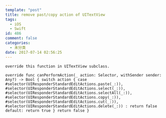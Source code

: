 ```yaml
---
template: "post"
title: remove past/copy action of UITextView
tags:
  - iOS
  - Swift
id: 486
comment: false
categories:
  - 未分类
date: 2017-07-14 02:56:25
---
```


    override this function in UITextView subclass.
`override func canPerformAction(_ action: Selector, withSender sender: Any?) -> Bool {
        switch action {
        case #selector(UIResponderStandardEditActions.paste(_:)),
             #selector(UIResponderStandardEditActions.select(_:)),
             #selector(UIResponderStandardEditActions.selectAll(_:)),
             #selector(UIResponderStandardEditActions.copy(_:)),
             #selector(UIResponderStandardEditActions.cut(_:)),
             #selector(UIResponderStandardEditActions.delete(_:)) :
            return false
        default:
            return true
        }
        return false
    }`